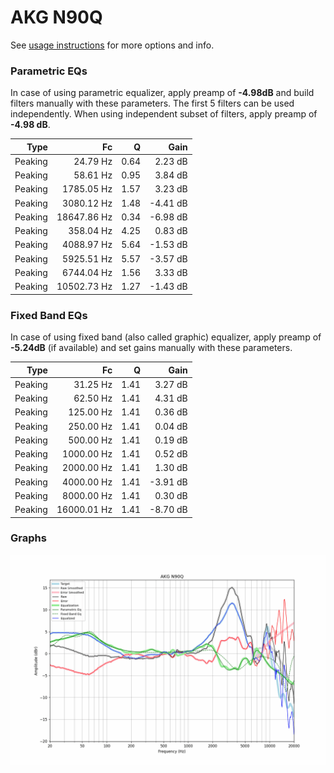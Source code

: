 # AKG N90Q
See [usage instructions](https://github.com/jaakkopasanen/AutoEq#usage) for more options and info.

### Parametric EQs
In case of using parametric equalizer, apply preamp of **-4.98dB** and build filters manually
with these parameters. The first 5 filters can be used independently.
When using independent subset of filters, apply preamp of **-4.98 dB**.

| Type    | Fc          |    Q | Gain     |
|--------:|------------:|-----:|---------:|
| Peaking | 24.79 Hz    | 0.64 | 2.23 dB  |
| Peaking | 58.61 Hz    | 0.95 | 3.84 dB  |
| Peaking | 1785.05 Hz  | 1.57 | 3.23 dB  |
| Peaking | 3080.12 Hz  | 1.48 | -4.41 dB |
| Peaking | 18647.86 Hz | 0.34 | -6.98 dB |
| Peaking | 358.04 Hz   | 4.25 | 0.83 dB  |
| Peaking | 4088.97 Hz  | 5.64 | -1.53 dB |
| Peaking | 5925.51 Hz  | 5.57 | -3.57 dB |
| Peaking | 6744.04 Hz  | 1.56 | 3.33 dB  |
| Peaking | 10502.73 Hz | 1.27 | -1.43 dB |

### Fixed Band EQs
In case of using fixed band (also called graphic) equalizer, apply preamp of **-5.24dB**
(if available) and set gains manually with these parameters.

| Type    | Fc          |    Q | Gain     |
|--------:|------------:|-----:|---------:|
| Peaking | 31.25 Hz    | 1.41 | 3.27 dB  |
| Peaking | 62.50 Hz    | 1.41 | 4.31 dB  |
| Peaking | 125.00 Hz   | 1.41 | 0.36 dB  |
| Peaking | 250.00 Hz   | 1.41 | 0.04 dB  |
| Peaking | 500.00 Hz   | 1.41 | 0.19 dB  |
| Peaking | 1000.00 Hz  | 1.41 | 0.52 dB  |
| Peaking | 2000.00 Hz  | 1.41 | 1.30 dB  |
| Peaking | 4000.00 Hz  | 1.41 | -3.91 dB |
| Peaking | 8000.00 Hz  | 1.41 | 0.30 dB  |
| Peaking | 16000.01 Hz | 1.41 | -8.70 dB |

### Graphs
![](./AKG%20N90Q.png)